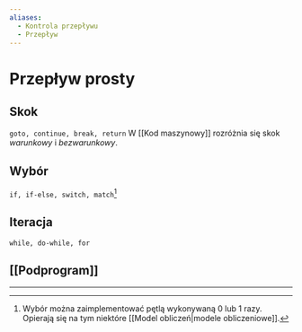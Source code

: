 ```yaml
---
aliases:
  - Kontrola przepływu
  - Przepływ
---
```

# Przepływ prosty
## Skok
`goto, continue, break, return`
W [[Kod maszynowy]] rozróżnia się skok *warunkowy* i *bezwarunkowy*.
## Wybór
`if, if-else, switch, match`[^1]
## Iteracja
`while, do-while, for`
## [[Podprogram]]

---
[^1]: Wybór można zaimplementować pętlą wykonywaną 0 lub 1 razy. Opierają się na tym niektóre [[Model obliczeń|modele obliczeniowe]].